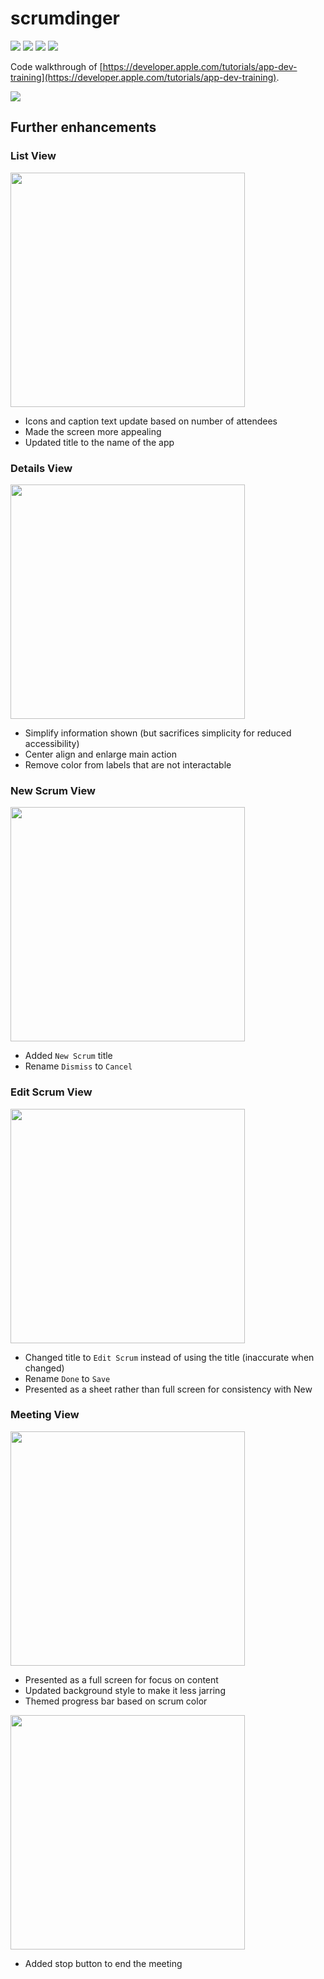 # scrumdinger

<p>
    <img src="https://img.shields.io/badge/iOS-14.3+-blue.svg" />
    <img src="https://img.shields.io/badge/Xcode-12.2+-brightgreen.svg" />
    <img src="https://img.shields.io/badge/Swift-5.3-orange.svg" />
    <img src="https://img.shields.io/badge/SwiftUI-2.0-red.svg" />
</p>

Code walkthrough of [https://developer.apple.com/tutorials/app-dev-training](https://developer.apple.com/tutorials/app-dev-training).

<img src="images/demo.gif"/>

## Further enhancements

### List View

<img src="images/list.png" width="375"/>

- Icons and caption text update based on number of attendees
- Made the screen more appealing
- Updated title to the name of the app

### Details View

<img src="images/details.png" width="375"/>

- Simplify information shown (but sacrifices simplicity for reduced accessibility)
- Center align and enlarge main action
- Remove color from labels that are not interactable

### New Scrum View

<img src="images/new.png" width="375"/>

- Added `New Scrum` title
- Rename `Dismiss` to `Cancel`

### Edit Scrum View

<img src="images/edit.png" width="375"/>

- Changed title to `Edit Scrum` instead of using the title (inaccurate when changed)
- Rename `Done` to `Save`
- Presented as a sheet rather than full screen for consistency with New

### Meeting View

<img src="images/meeting.png" width="375"/>

- Presented as a full screen for focus on content
- Updated background style to make it less jarring
- Themed progress bar based on scrum color

<img src="images/meeting2.png" width="375"/>

- Added stop button to end the meeting
